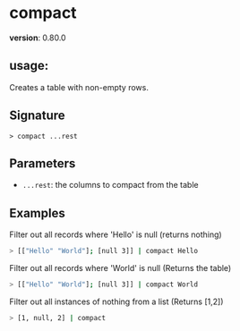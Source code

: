 # compact

**version**: 0.80.0

## **usage**:

Creates a table with non-empty rows.

## Signature

`> compact ...rest`

## Parameters

- `...rest`: the columns to compact from the table

## Examples

Filter out all records where 'Hello' is null (returns nothing)

```bash
> [["Hello" "World"]; [null 3]] | compact Hello
```

Filter out all records where 'World' is null (Returns the table)

```bash
> [["Hello" "World"]; [null 3]] | compact World
```

Filter out all instances of nothing from a list (Returns [1,2])

```bash
> [1, null, 2] | compact
```
